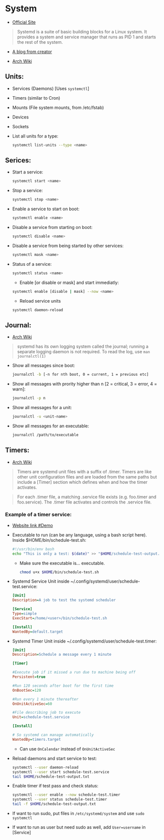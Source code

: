 # System

- [Official Site](https://systemd.io/)

> Systemd is a suite of basic building blocks for a Linux system. It provides a system and service manager that runs as PID 1 and starts the rest of the system.

- [A blog from creator](https://0pointer.de/blog/projects/systemd.html)

- [Arch Wiki](https://wiki.archlinux.org/title/Systemd)

## Units:

- Services (Daemons) [Uses `systemctl`]
- Timers (similar to Cron)
- Mounts (File system mounts, from /etc/fstab)
- Devices
- Sockets

- List all units for a type:

  ```sh
  systemctl list-units --type <name>
  ```

## Serices:

- Start a service:

  ```sh
  systemctl start <name>
  ```

- Stop a service:

  ```sh
  systemctl stop <name>
  ```

- Enable a service to start on boot:

  ```sh
  systemctl enable <name>
  ```

- Disable a service from starting on boot:

  ```sh
  systemctl disable <name>
  ```

- Disable a service from being started by other services:

  ```sh
  systemctl mask <name>
  ```

- Status of a service:

  ```sh
  systemctl status <name>
  ```

  - Enable [or disable or mask] and start immediatly:

  ```sh
  systemctl enable [disable | mask] --now <name>
  ```

  - Reload service units

  ```sh
  systemctl daemon-reload
  ```

## Journal:

- [Arch Wiki](https://wiki.archlinux.org/title/Systemd/Journal)

> systemd has its own logging system called the journal; running a separate logging daemon is not required. To read the log, use `man journalctl(1)`

- Show all messages since boot:

  ```sh
  journalctl -b [-n for nth boot, 0 = current, 1 = previous etc]
  ```

- Show all messages with prority higher than n [2 = critical, 3 = error, 4 = warn]:

  ```sh
  journalctl -p n
  ```

- Show all messages for a unit:

  ```sh
  journalctl -u <unit-name>
  ```

- Show all messages for an executable:

  ```sh
  journalctl /path/to/executable
  ```

## Timers:

- [Arch Wiki](https://wiki.archlinux.org/title/Systemd/Timers)

> Timers are systemd unit files with a suffix of .timer. Timers are like other unit configuration files and are loaded from the same paths but include a [Timer] section which defines when and how the timer activates.

> For each .timer file, a matching .service file exists (e.g. foo.timer and foo.service). The .timer file activates and controls the .service file.

### Example of a timer service:

- [Website link #Demo](https://fedoramagazine.org/systemd-timers-for-scheduling-tasks/)

- Executable to run (can be any language, using a bash script here). Inside $HOME/bin/schedule-test.sh:

  ```sh
  #!/usr/bin/env bash
  echo "This is only a test: $(date)" >> "$HOME/schedule-test-output.txt"
  ```

  - Make sure the executable is... executable.

    ```sh
    chmod u+x $HOME/bin/schedule-test.sh
    ```

- Systemd Service Unit inside ~/.config/systemd/user/schedule-test.service:

  ```ini
  [Unit]
  Description=A job to test the systemd scheduler

  [Service]
  Type=simple
  ExecStart=/home/<user>/bin/schedule-test.sh

  [Install]
  WantedBy=default.target
  ```

- Systemd Timer Unit inside ~/.config/systemd/user/schedule-test.timer:

  ```ini
  [Unit]
  Description=Schedule a message every 1 minute

  [Timer]

  #Execute job if it missed a run due to machine being off
  Persistent=true

  #Run 120 seconds after boot for the first time
  OnBootSec=120

  #Run every 1 minute thereafter
  OnUnitActiveSec=60

  #File describing job to execute
  Unit=schedule-test.service

  [Install]

  # So systemd can manage automatically
  WantedBy=timers.target
  ```

  - Can use `OnCalendar` instead of `OnUnitActiveSec`

- Reload daemons and start service to test:

  ```sh
  systemctl --user daemon-reload
  systemctl --user start schedule-test.service
  tail $HOME/schedule-test-output.txt
  ```

- Enable timer if test pass and check status:

  ```sh
  systemctl --user enable --now schedule-test.timer
  systemctl --user status schedule-test.timer
  tail -f $HOME/schedule-test-output.txt
  ```

- If want to run sudo, put files in `/etc/systemd/system` and use `sudo systemctl`

- If want to run as user but need sudo as well, add `User=username` in [Service]
